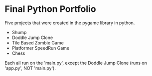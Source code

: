 # Final Python Portfolio
Five projects that were created in the pygame library in python.
<ul>
  <li>Shump</li>
  <li>Doddle Jump Clone</li>
  <li>Tile Based Zombie Game</li>
  <li>Platformer SpeedRun Game</li>
  <li>Chess</li>
</ul>
Each all run on the 'main.py', except the Doddle Jump Clone (runs on 'app.py', NOT 'main.py').
